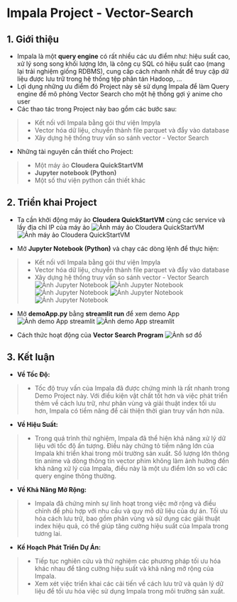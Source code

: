 # Impala Project - Vector-Search

## 1. Giới thiệu
- Impala là một **query engine** có rất nhiều các ưu điểm như: hiệu suất cao, xử lý song song khối lượng lớn, là công cụ SQL có hiệu suất cao (mang lại trải nghiệm giống RDBMS), cung cấp cách nhanh nhất để truy cập dữ liệu được lưu trữ trong hệ thống tệp phân tán Hadoop, ... 
- Lợi dụng những ưu điểm đó Project này sẽ sử dụng Impala để làm Query engine để mô phỏng Vector Search cho một hệ thống gợi ý anime cho user 
- Các thao tác trong Project này bao gồm các bước sau: 
> - Kết nối với Impala bằng gói thư viện Impyla 
> - Vector hóa dữ liệu, chuyển thành file parquet và đẩy vào database 
> - Xây dựng hệ thống truy vấn so sánh vector - Vector Search 

- Những tài nguyên cần thiết cho Project: 
> - Một máy ảo **Cloudera QuickStartVM** 
> - **Jupyter notebook (Python)** 
> - Một số thư viện python cần thiết khác 

## 2. Triển khai Project
- Ta cần khởi động máy ảo **Cloudera QuickStartVM** cùng các service và lấy địa chỉ IP của máy ảo 
![Ảnh máy ảo Cloudera QuickStartVM](./images/cloudera1.png)
![Ảnh máy ảo Cloudera QuickStartVM](./images/cloudera2.png)

- Mở **Jupyter Notebook (Python)** và chạy các dòng lệnh để thực hiện:
> - Kết nối với Impala bằng gói thư viện Impyla 
> - Vector hóa dữ liệu, chuyển thành file parquet và đẩy vào database 
> - Xây dựng hệ thống truy vấn so sánh vector - Vector Search 
![Ảnh Jupyter Notebook](./images/jupyter1.png)
![Ảnh Jupyter Notebook](./images/jupyter2.png)
![Ảnh Jupyter Notebook](./images/jupyter3.png)
![Ảnh Jupyter Notebook](./images/jupyter4.png)
![Ảnh Jupyter Notebook](./images/jupyter5.png)

- Mở **demoApp.py** bằng **streamlit run** để xem demo App
![Ảnh demo App streamlit](./images/appdemo1.png)
![Ảnh demo App streamlit](./images/appdemo2.png)

- Cách thức hoạt động của **Vector Search Program**
![Ảnh sơ đồ](./images/diagram.png)

## 3. Kết luận
- **Về Tốc Độ:** 
> - Tốc độ truy vấn của Impala đã được chứng minh là rất nhanh trong Demo Project này. Với điều kiện vật chất tốt hơn và việc phát triển thêm về cách lưu trữ, như phân vùng và giải thuật index tối ưu hơn, Impala có tiềm năng để cải thiện thời gian truy vấn hơn nữa. 

- **Về Hiệu Suất:**
> - Trong quá trình thử nghiệm, Impala đã thể hiện khả năng xử lý dữ liệu với tốc độ ấn tượng. Điều này chứng tỏ tiềm năng lớn của Impala khi triển khai trong môi trường sản xuất. Số lượng lớn thông tin anime và dòng thông tin vector phim không làm ảnh hưởng đến khả năng xử lý của Impala, điều này là một ưu điểm lớn so với các query engine thông thường. 

- **Về Khả Năng Mở Rộng:** 
> - Impala đã chứng minh sự linh hoạt trong việc mở rộng và điều chỉnh để phù hợp với nhu cầu và quy mô dữ liệu của dự án. Tối ưu hóa cách lưu trữ, bao gồm phân vùng và sử dụng các giải thuật index hiệu quả, có thể giúp tăng cường hiệu suất của Impala trong tương lai. 

- **Kế Hoạch Phát Triển Dự Án:** 
> - Tiếp tục nghiên cứu và thử nghiệm các phương pháp tối ưu hóa khác nhau để tăng cường hiệu suất và khả năng mở rộng của Impala. 
> - Xem xét việc triển khai các cải tiến về cách lưu trữ và quản lý dữ liệu để tối ưu hóa việc sử dụng Impala trong môi trường sản xuất. 



